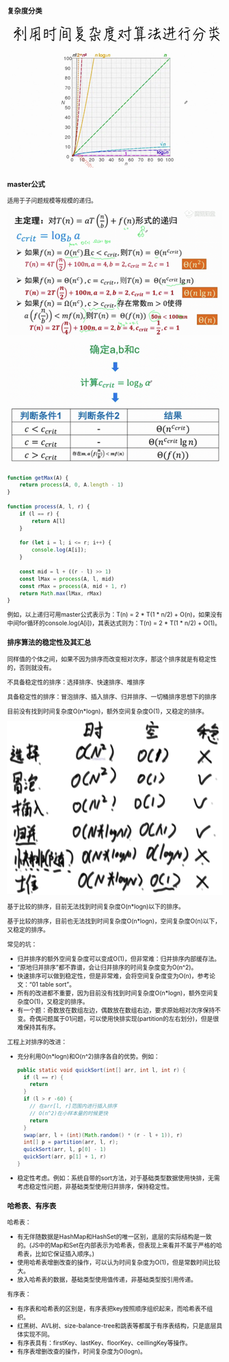 ### 复杂度分类

![image-20240113155813598](./image-algo/image-20240113155813598.png)

### master公式

适用于子问题规模等规模的递归。

![image-20240114110942835](./image-algo/image-20240114110942835.png)

![image-20240114111203606](./image-algo/image-20240114111203606.png)

```js
function getMax(A) {
    return process(A, 0, A.length - 1)
}

function process(A, l, r) {
    if (l == r) {
        return A[l]
    }

    for (let i = l; i <= r; i++) {
        console.log(A[i]);
    }

    const mid = l + ((r - l) >> 1)
    const lMax = process(A, l, mid)
    const rMax = process(A, mid + 1, r)
    return Math.max(lMax, rMax)
}
```

例如，以上递归可用master公式表示为：T(n) = 2 * T(1 * n/2) + O(n)，如果没有中间for循环的console.log(A[i])，其表达式则为：T(n) = 2 * T(1 * n/2) + O(1)。

### 排序算法的稳定性及其汇总

同样值的个体之间，如果不因为排序而改变相对次序，那这个排序就是有稳定性的，否则就没有。

不具备稳定性的排序：选择排序、快速排序、堆排序

具备稳定性的排序：冒泡排序、插入排序、归并排序、一切桶排序思想下的排序

目前没有找到时间复杂度O(n*logn)，额外空间复杂度O(1)，又稳定的排序。

![image-20240210212941694](./image-algo/image-20240210212941694.png)

基于比较的排序，目前无法找到时间复杂度O(n*logn)以下的排序。

基于比较的排序，目前也无法找到时间复杂度O(n*logn)，空间复杂度O(n)以下，又稳定的排序。

常见的坑：

- 归并排序的额外空间复杂度可以变成O(1)，但非常难：归并排序内部缓存法。
- “原地归并排序”都不靠谱，会让归并排序的时间复杂度变为O(n^2)。
- 快速排序可以做到稳定性，但是非常难，会将空间复杂度变为O(n)，参考论文：“01 table sort”。
- 所有的改进都不重要，因为目前没有找到时间复杂度O(n*logn)，额外空间复杂度O(1)，又稳定的排序。
- 有一个题：奇数放在数组左边，偶数放在数组右边，要求原始相对次序保持不变。奇偶问题属于01问题，可以使用快排实现(partition的左右划分)，但是很难保持其有序。

工程上对排序的改进：

- 充分利用O(n*logn)和O(n^2)排序各自的优势。例如：

  ```java
  public static void quickSort(int[] arr, int l, int r) {
    if (l == r) {
      return
    }
    if (l > r -60) {
      // 在arr[l, r]范围内进行插入排序
      // O(n^2)在小样本量的时候更快
      return
    }
    swap(arr, l + (int)(Math.random() * (r - l + 1)), r)
    int[] p = partition(arr, l, r);
    quickSort(arr, l, p[0] - 1)
    quickSort(arr, p[1] + 1, r)
  }
  ```

- 稳定性考虑。例如：系统自带的sort方法，对于基础类型数据使用快排，无需考虑稳定性问题，非基础类型使用归并排序，保持稳定性。

### 哈希表、有序表

哈希表：

- 有无伴随数据是HashMap和HashSet的唯一区别，底层的实际结构是一致的。(JS中的Map和Set在内部表示为哈希表，但表现上来看并不属于严格的哈希表，比如它保证插入顺序。)
- 使用哈希表增删改查的操作，可以认为时间复杂度为O(1)，但是常数时间比较大。
- 放入哈希表的数据，基础类型使用值传递，非基础类型按引用传递。

有序表：

- 有序表和哈希表的区别是，有序表把key按照顺序组织起来，而哈希表不组织。
- 红黑树、AVL树、size-balance-tree和跳表等都属于有序表结构，只是底层具体实现不同。
- 有序表具有：firstKey、lastKey、floorKey、ceillingKey等操作。
- 有序表增删改查的操作，时间复杂度为O(logn)。
